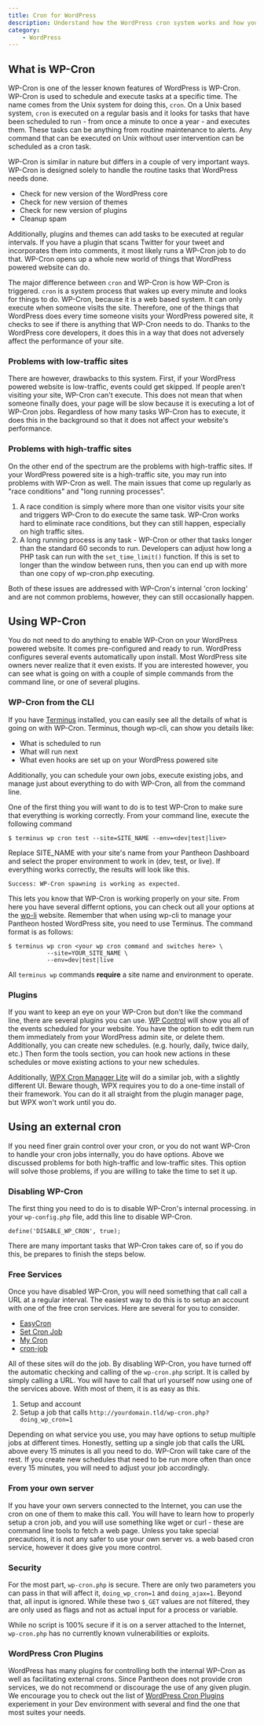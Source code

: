 ```yaml
---
title: Cron for WordPress
description: Understand how the WordPress cron system works and how you can control it on your Pantheon hosted website
category:
    - WordPress
---
```


## What is WP-Cron
WP-Cron is one of the lesser known features of WordPress is WP-Cron. WP-Cron is used to schedule and execute tasks at a specific time. The name comes from the Unix system for doing this, `cron`. On a Unix based system, `cron` is executed on a regular basis and it looks for tasks that have been scheduled to run - from once a minute to once a year - and executes them. These tasks can be anything from routine maintenance to alerts. Any command that can be executed on Unix without user intervention can be scheduled as a cron task. 

WP-Cron is similar in nature but differs in a couple of very important ways. WP-Cron is designed solely to handle the routine tasks that WordPress needs done. 
 
 - Check for new version of the WordPress core
 - Check for new version of themes
 - Check for new version of plugins
 - Cleanup spam

Additionally, plugins and themes can add tasks to be executed at regular intervals. If you have a plugin that scans Twitter for your tweet and incorporates them into comments, it most likely runs a WP-Cron job to do that.  WP-Cron opens up a whole new world of things that WordPress powered website can do.

The major difference between `cron` and WP-Cron is how WP-Cron is triggered. `cron` is a system process that wakes up every minute and looks for things to do. WP-Cron, because it is a web based system. It can only execute when someone visits the site. Therefore, one of the things that WordPress does every time someone visits your WordPress powered site, it checks to see if there is anything that WP-Cron needs to do. Thanks to the WordPress core developers, it does this in a way that does not adversely affect the performance of your site. 

### Problems with low-traffic sites
There are however, drawbacks to this system. First, if your WordPress powered website is low-traffic, events could get skipped. If people aren't visiting your site, WP-Cron can't execute. This does not mean that when someone finally does, your page will be slow because it is executing a lot of WP-Cron jobs. Regardless of how many tasks WP-Cron has to execute, it does this in the background so that it does not affect your website's performance.

### Problems with high-traffic sites
On the other end of the spectrum are the problems with high-traffic sites. If your WordPress powered site is a high-traffic site, you may run into problems with WP-Cron as well. The main issues that come up regularly as "race conditions" and "long running processes". 

1. A race condition is simply where more than one visitor visits your site and triggers WP-Cron to do execute the same task. WP-Cron works hard to eliminate race conditions, but they can still happen, especially on  high traffic sites.
1. A long running process is any task - WP-Cron or other that tasks longer than the standard 60 seconds to run. Developers can adjust how long a PHP task can run with the `set_time_limit()` function. If this is set to longer than the window between runs, then you can end up with more than one copy of wp-cron.php executing.  

Both of these issues are addressed with WP-Cron's internal 'cron locking' and are not common problems, however, they can still occasionally happen.

## Using WP-Cron
You do not need to do anything to enable WP-Cron on your WordPress powered website. It comes pre-configured and ready to run. WordPress configures several events automatically upon install. Most WordPress site owners never realize that it even exists. If you are interested however, you can see what is going on with a couple of simple commands from the command line, or one of several plugins.


### WP-Cron from the CLI
If you have [Terminus]() installed, you can easily see all the details of what is going on with WP-Cron. Terminus, though wp-cli, can show you details like:

 - What is scheduled to run
 - What will run next
 - What even hooks are set up on your WordPress powered site

Additionally, you can schedule your own jobs, execute existing jobs, and manage just about everything to do with WP-Cron, all from the command line.

One of the first thing you will want to do is to test WP-Cron to make sure that everything is working correctly. From your command line, execute the following command

````
$ terminus wp cron test --site=SITE_NAME --env=<dev|test|live>
````

Replace SITE_NAME with your site's name from your Pantheon Dashboard and select the proper environment to work in (dev, test, or live). If everything works correctly, the results will look like this.

````
Success: WP-Cron spawning is working as expected.
````

This lets you know that WP-Cron is working properly on your site. From here you have several differnt options, you can check out all your options at the [wp-li](http://wp-cli.org/commands/cron/ "wp-cli web site") website. Remember that when using wp-cli to manage your Pantheon hosted WordPress site, you need to use Terminus. The command format is as follows:

````
$ terminus wp cron <your wp cron command and switches here> \
           --site=YOUR_SITE_NAME \
           --env=dev|test|live
````

All `terminus wp` commands **require** a site name and environment to operate.


### Plugins

If you want to keep an eye on your WP-Cron but don't like the command line, there are several plugins you can use.
[WP Control](https://wordpress.org/plugins/wp-crontrol/screenshots/ "Wp-Crontroll website") will show you all of the events scheduled for your website. You have the option to edit them run them immediately from your WordPress admin site, or delete them. Additionally, you can create new schedules. (e.g. hourly, daily, twice daily, etc.) Then form the tools section, you can hook new actions in these schedules or move existing actions to your new schedules.

Additionally, [WPX Cron Manager Lite](https://wordpress.org/plugins/wpx-cron-manager-light/ "WPX Cron Manager Lite") will do a similar job, with a slightly different UI. Beware though, WPX requires you to do a one-time install of their framework. You can do it all straight from the plugin manager page, but WPX won't work until you do.


## Using an external cron
If you need finer grain control over your cron, or you do not want WP-Cron to handle your cron jobs internally, you do have options. Above we discussed problems for both high-traffic and low-traffic sites. This option will solve those problems, if you are willing to take the time to set it up.

### Disabling WP-Cron
The first thing you need to do is to disable WP-Cron's internal processing. in your `wp-config.php` file, add this line to disable WP-Cron.

````
define('DISABLE_WP_CRON', true);
````

There are many important tasks that WP-Cron takes care of, so if you do this, be prepares to finish the steps below.

### Free Services
Once you have disabled WP-Cron, you will need something that call call a URL at a regular interval. The easiest way to do this is to setup an account with one of the free cron services. Here are several for you to consider.
 
 - [EasyCron](https://www.easycron.com/)
 - [Set Cron Job](https://www.setcronjob.com/)
 - [My Cron](http://www.mywebcron.com/)
 - [cron-job](https://cron-job.org/en/)

All of these sites will do the job. By disabling WP-Cron, you have turned off the automatic checking and calling of the `wp-cron.php` script. It is called by simply calling a URL. You will have to call that url yourself now using one of the services above. With most of them, it is as easy as this.

1. Setup and account
1. Setup a job that calls `http://yourdomain.tld/wp-cron.php?doing_wp_cron=1`

Depending on what service you use, you may have options to setup multiple jobs at different times. Honestly, setting up a single job that calls the URL above every 15 minutes is all you need to do. WP-Cron will take care of the rest. If you create new schedules that need to be run more often than once every 15 minutes, you will need to adjust your job accordingly.

### From your own server
If you have your own servers connected to the Internet, you can use the cron on one of them to make this call. You will have to learn how to properly setup a cron job, and you will use something like wget or curl - these are command line tools to fetch a web page. Unless you take special precautions, it is not any safer to use your own server vs. a web based cron service, however it does give you more control.


### Security
For the most part, `wp-cron.php` is secure. There are only two parameters you can pass in that will affect it, `doing_wp_cron=1` and `doing_ajax=1`. Beyond that, all input is ignored. While these two `$_GET` values are not filtered, they are only used as flags and not as actual input for a process or variable. 

While no script is 100% secure if it is on a server attached to the Internet, `wp-cron.php` has no currently known vulnerabilities or exploits. 


### WordPress Cron Plugins
WordPress has many plugins for controlling both the internal WP-Cron as well as facilitating external crons. Since Pantheon does not provide cron services, we do not recommend or discourage the use of any given plugin. We encourage you to check out the list of [WordPress Cron Plugins](https://wordpress.org/plugins/search.php?q=cron "List of WordPress plugins that help manage cron jobs") experiement in your Dev environment with several and find the one that most suites your needs.
